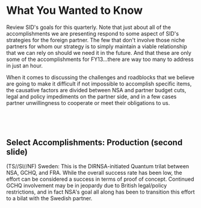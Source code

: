# What You Wanted to Know 

Review SID's goals for this quarterly.
Note that just about all of the accomplishments we are presenting respond to some aspect of SID's strategies for the foreign partner. The few that don't involve those niche partners for whom our strategy is to simply maintain a viable relationship that we can rely on should we need it in the future. And that these are only some of the accomplishments for FY13...there are way too many to address in just an hour.

When it comes to discussing the challenges and roadblocks that we believe are going to make it difficult if not impossible to accomplish specific items, the causative factors are divided between NSA and partner budget cuts, legal and policy impediments on the partner side, and in a few cases partner unwillingness to cooperate or meet their obligations to us.

## $\qquad$

## Select Accomplishments: Production (second slide)

(TS//SI//NF) Sweden: This is the DIRNSA-initiated Quantum trilat between NSA, GCHQ, and FRA. While the overall success rate has been low, the effort can be considered a success in terms of proof of concept. Continued GCHQ involvement may be in jeopardy due to British legal/policy restrictions, and in fact NSA's goal all along has been to transition this effort to a bilat with the Swedish partner.
